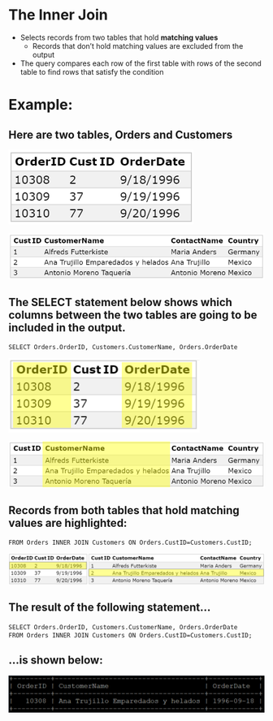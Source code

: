 # The Inner Join
- Selects records from two tables that hold **matching values**
  - Records that don’t hold matching values are excluded from the output
- The query compares each row of the first table with rows of the second table to find rows that satisfy the condition


# Example:

## Here are two tables, Orders and Customers

![Image](/orders.png)

![Image](/customers.png)


## The **SELECT** statement below shows which columns between the two tables are going to be included in the output.
```
SELECT Orders.OrderID, Customers.CustomerName, Orders.OrderDate
```

![Image](/pic1.png)

![Image](/pic2.png)


## Records from both tables that hold matching values are highlighted:
```
FROM Orders INNER JOIN Customers ON Orders.CustID=Customers.CustID;
```
![Image](/pic3.png)


## The result of the following statement...
```
SELECT Orders.OrderID, Customers.CustomerName, Orders.OrderDate 
FROM Orders INNER JOIN Customers ON Orders.CustID=Customers.CustID;
```
## ...is shown below:
![Image](/pic4.png)

